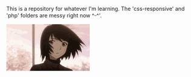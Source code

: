 This is a repository for whatever I'm learning. The 'css-responsive' and 'php' folders are messy right now ^ᵕ^'.

![Haru Nonaka](haru.gif)
